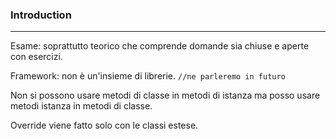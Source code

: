 
### Introduction
---
Esame: soprattutto teorico che comprende domande sia chiuse e aperte con esercizi.

Framework: non è un'insieme di librerie. `//ne parleremo in futuro`

Non si possono usare metodi di classe in metodi di istanza ma posso usare metodi istanza in metodi di classe.

Override viene fatto solo con le classi estese.